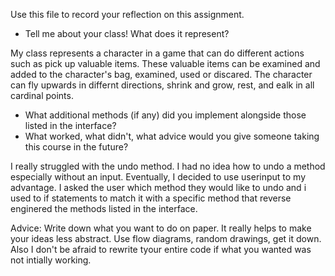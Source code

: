 Use this file to record your reflection on this assignment.

- Tell me about your class! What does it represent?

My class represents a character in a game that can do different actions such as pick up valuable items. These valuable items can be examined and added to the character's bag, examined, used or discared. The character can fly upwards in differnt directions, shrink and grow, rest, and ealk in all cardinal points.

- What additional methods (if any) did you implement alongside those listed in the interface?
- What worked, what didn't, what advice would you give someone taking this course in the future?


I really struggled with the undo method. I had no idea how to undo a method especially without an input. Eventually, I decided to use userinput to my advantage. I asked the user which method they would like to undo and i used to if statements to match it with a specific method that reverse enginered the methods listed in the interface. 


Advice: Write down what you want to do on paper. It really helps to make your ideas less abstract. Use flow diagrams, random drawings, get it down. Also I don't be afraid to rewrite tyour entire code if what you wanted was not intially working.